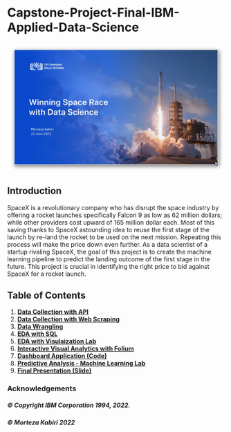 # Capstone-Project-Final-IBM-Applied-Data-Science
<img src="https://github.com/Morteza-Kabiri/Capstone-Project-Final-IBM-Applied-Data-Science/blob/main/Applied%20Data%20Science%20Capstone.jpg">

## Introduction

SpaceX is a revolutionary company who has disrupt the space industry by offering a rocket launches specifically Falcon 9 as low as 62 million dollars; while other providers cost upward of 165 million dollar each. Most of this saving thanks to SpaceX astounding idea to reuse the first stage of the launch by re-land the rocket to be used on the next mission. Repeating this process will make the price down even further. As a data scientist of a startup rivaling SpaceX, the goal of this project is to create the machine learning pipeline to predict the landing outcome of the first stage in the future. This project is crucial in identifying the right price to bid against SpaceX for a rocket launch.

## Table of Contents
1. [**Data Collection with API**](https://github.com/Morteza-Kabiri/Capstone-Project-Final-IBM-Applied-Data-Science/blob/main/jupyter-labs-spacex-data-collection-api.ipynb)
2. [**Data Collection with Web Scraping**](https://github.com/Morteza-Kabiri/Capstone-Project-Final-IBM-Applied-Data-Science/blob/main/jupyter-labs-webscraping.ipynb)
3. [**Data Wrangling**](https://github.com/Morteza-Kabiri/Capstone-Project-Final-IBM-Applied-Data-Science/blob/main/labs-jupyter-spacex-Data%20wrangling.ipynb)
4. [**EDA with SQL**](https://github.com/Morteza-Kabiri/Capstone-Project-Final-IBM-Applied-Data-Science/blob/main/jupyter-labs-eda-sql-coursera.ipynb)
5. [**EDA with Visulaization Lab**](https://github.com/Morteza-Kabiri/Capstone-Project-Final-IBM-Applied-Data-Science/blob/main/jupyter-labs-eda-dataviz.ipynb)
6. [**Interactive Visual Analytics with Folium**]()
7. [**Dashboard Application (Code)**]()
8. [**Predictive Analysis - Machine Learning Lab**]()
9. [**Final Presentation (Slide)**](https://github.com/Morteza-Kabiri/Capstone-Project-Final-IBM-Applied-Data-Science/blob/main/)


### Acknowledgements 

##### © Copyright IBM Corporation 1994, 2022.
##### © Morteza Kabiri 2022
